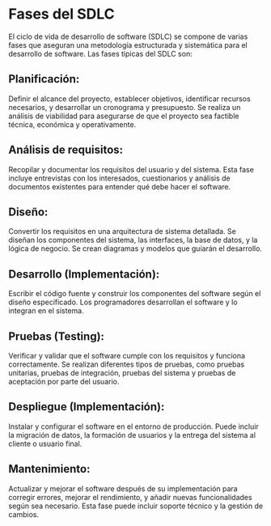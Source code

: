 # Fases del SDLC

El ciclo de vida de desarrollo de software (SDLC) se compone de varias fases que aseguran una metodología estructurada y sistemática para el desarrollo de software. Las fases típicas del SDLC son:

## Planificación:
Definir el alcance del proyecto, establecer objetivos, identificar recursos necesarios, y desarrollar un cronograma y presupuesto. Se realiza un análisis de viabilidad para asegurarse de que el proyecto sea factible técnica, económica y operativamente.

## Análisis de requisitos:
Recopilar y documentar los requisitos del usuario y del sistema. Esta fase incluye entrevistas con los interesados, cuestionarios y análisis de documentos existentes para entender qué debe hacer el software.

## Diseño:
Convertir los requisitos en una arquitectura de sistema detallada. Se diseñan los componentes del sistema, las interfaces, la base de datos, y la lógica de negocio. Se crean diagramas y modelos que guiarán el desarrollo.

## Desarrollo (Implementación):
Escribir el código fuente y construir los componentes del software según el diseño especificado. Los programadores desarrollan el software y lo integran en el sistema.

## Pruebas (Testing):
Verificar y validar que el software cumple con los requisitos y funciona correctamente. Se realizan diferentes tipos de pruebas, como pruebas unitarias, pruebas de integración, pruebas del sistema y pruebas de aceptación por parte del usuario.

## Despliegue (Implementación):
Instalar y configurar el software en el entorno de producción. Puede incluir la migración de datos, la formación de usuarios y la entrega del sistema al cliente o usuario final.

## Mantenimiento:
Actualizar y mejorar el software después de su implementación para corregir errores, mejorar el rendimiento, y añadir nuevas funcionalidades según sea necesario. Esta fase puede incluir soporte técnico y la gestión de cambios.